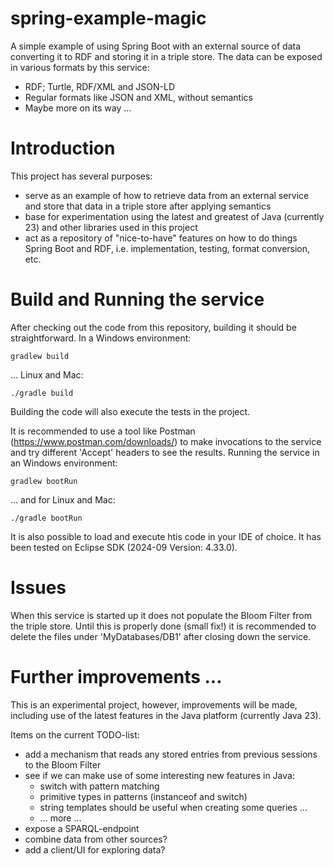 # spring-example-magic
A simple example of using Spring Boot with an external source of data converting it to RDF and storing it in a triple store. The data can be exposed in various formats by this service: 
* RDF; Turtle, RDF/XML and JSON-LD
* Regular formats like JSON and XML, without semantics
* Maybe more on its way ... 

# Introduction
This project has several purposes: 
* serve as an example of how to retrieve data from an external service and store that data in a triple store after applying semantics
* base for experimentation using the latest and greatest of Java (currently 23) and other libraries used in this project
* act as a repository of "nice-to-have" features on how to do things Spring Boot and RDF, i.e. implementation, testing, format conversion, etc.

# Build and Running the service
After checking out the code from this repository, building it should be straightforward. 
In a Windows environment: 

```
gradlew build
```

... Linux and Mac: 

```
./gradle build
```
Building the code will also execute the tests in the project. 

It is recommended to use a tool like Postman (https://www.postman.com/downloads/) to make invocations to the service and try different 'Accept' headers to see the results. 
Running the service in an Windows environment: 

```
gradlew bootRun
```

... and for Linux and Mac: 

```
./gradle bootRun
```
It is also possible to load and execute htis code in your IDE of choice. It has been tested on Eclipse SDK (2024-09 Version: 4.33.0).  

# Issues
When this service is started up it does not populate the Bloom Filter from the triple store. Until this is properly done (small fix!) it is recommended to delete the files under 'MyDatabases/DB1' after closing down the service. 

# Further improvements ... 
This is an experimental project, however, improvements will be made, including use of the latest features in the Java platform (currently Java 23). 

Items on the current TODO-list: 
- add a mechanism that reads any stored entries from previous sessions to the Bloom Filter 
- see if we can make use of some interesting new features in Java: 
    - switch with pattern matching
    - primitive types in patterns (instanceof and switch)
    - string templates should be useful when creating some queries ...
    - ... more ...
- expose a SPARQL-endpoint
- combine data from other sources?
- add a client/UI for exploring data? 

